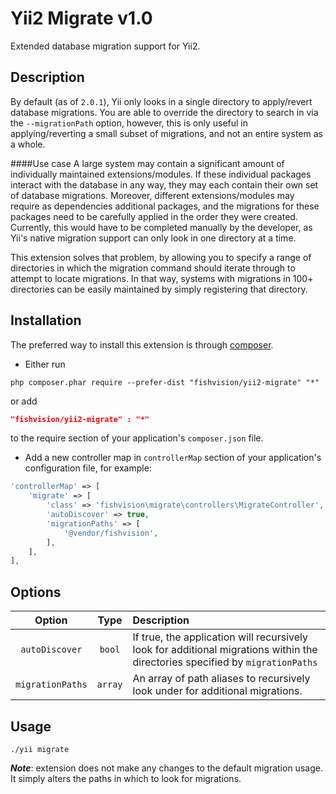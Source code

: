 Yii2 Migrate v1.0
========================
Extended database migration support for Yii2.

Description
-----------
By default (as of `2.0.1`), Yii only looks in a single directory to apply/revert database migrations. You are able to override the directory to search in via the `--migrationPath` option, however, this is only useful in applying/reverting a small subset of migrations, and not an entire system as a whole. 

####Use case
A large system may contain a significant amount of individually maintained extensions/modules. If these individual packages interact with the database in any way, they may each contain their own set of database migrations. Moreover, different extensions/modules may require as dependencies additional packages, and the migrations for these packages need to be carefully applied in the order they were created. Currently, this would have to be completed manually by the developer, as Yii's native migration support can only look in one directory at a time. 

This extension solves that problem, by allowing you to specify a range of directories in which the migration command should iterate through to attempt to locate migrations. In that way, systems with migrations in 100+ directories can be easily maintained by simply registering that directory.

Installation
------------
The preferred way to install this extension is through [composer](http://getcomposer.org/download/).

* Either run

```
php composer.phar require --prefer-dist "fishvision/yii2-migrate" "*"
```

or add

```json
"fishvision/yii2-migrate" : "*"
```

to the require section of your application's `composer.json` file.

* Add a new controller map in `controllerMap` section of your application's configuration file, for example:

```php
'controllerMap' => [
    'migrate' => [
        'class' => 'fishvision\migrate\controllers\MigrateController',
        'autoDiscover' => true,
        'migrationPaths' => [
            '@vendor/fishvision',
        ],
    ],
],
```
Options
-------
| Option        | Type          | Description  |
| :-------------: |:-------------:| :------------|
| `autoDiscover`  | ```bool``` | If true, the application will recursively look for additional migrations within the directories specified by `migrationPaths` |
| `migrationPaths` | ```array``` |   An array of path aliases to recursively look under for additional migrations. |

Usage
-----
```
./yii migrate
```
***Note***: extension does not make any changes to the default migration usage. It simply alters the paths in which to look for migrations. 
